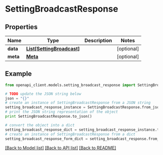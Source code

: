 # SettingBroadcastResponse


## Properties

Name | Type | Description | Notes
------------ | ------------- | ------------- | -------------
**data** | [**List[SettingBroadcast]**](SettingBroadcast.md) |  | [optional] 
**meta** | [**Meta**](Meta.md) |  | [optional] 

## Example

```python
from openapi_client.models.setting_broadcast_response import SettingBroadcastResponse

# TODO update the JSON string below
json = "{}"
# create an instance of SettingBroadcastResponse from a JSON string
setting_broadcast_response_instance = SettingBroadcastResponse.from_json(json)
# print the JSON string representation of the object
print SettingBroadcastResponse.to_json()

# convert the object into a dict
setting_broadcast_response_dict = setting_broadcast_response_instance.to_dict()
# create an instance of SettingBroadcastResponse from a dict
setting_broadcast_response_form_dict = setting_broadcast_response.from_dict(setting_broadcast_response_dict)
```
[[Back to Model list]](../README.md#documentation-for-models) [[Back to API list]](../README.md#documentation-for-api-endpoints) [[Back to README]](../README.md)


